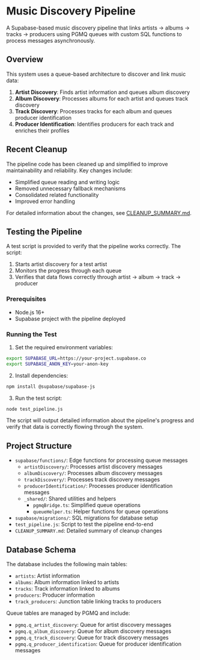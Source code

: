 # Music Discovery Pipeline

A Supabase-based music discovery pipeline that links artists → albums → tracks → producers using PGMQ queues with custom SQL functions to process messages asynchronously.

## Overview

This system uses a queue-based architecture to discover and link music data:

1. **Artist Discovery**: Finds artist information and queues album discovery
2. **Album Discovery**: Processes albums for each artist and queues track discovery
3. **Track Discovery**: Processes tracks for each album and queues producer identification
4. **Producer Identification**: Identifies producers for each track and enriches their profiles

## Recent Cleanup

The pipeline code has been cleaned up and simplified to improve maintainability and reliability. Key changes include:

- Simplified queue reading and writing logic
- Removed unnecessary fallback mechanisms
- Consolidated related functionality
- Improved error handling

For detailed information about the changes, see [CLEANUP_SUMMARY.md](./CLEANUP_SUMMARY.md).

## Testing the Pipeline

A test script is provided to verify that the pipeline works correctly. The script:

1. Starts artist discovery for a test artist
2. Monitors the progress through each queue
3. Verifies that data flows correctly through artist → album → track → producer

### Prerequisites

- Node.js 16+
- Supabase project with the pipeline deployed

### Running the Test

1. Set the required environment variables:

```bash
export SUPABASE_URL=https://your-project.supabase.co
export SUPABASE_ANON_KEY=your-anon-key
```

2. Install dependencies:

```bash
npm install @supabase/supabase-js
```

3. Run the test script:

```bash
node test_pipeline.js
```

The script will output detailed information about the pipeline's progress and verify that data is correctly flowing through the system.

## Project Structure

- `supabase/functions/`: Edge functions for processing queue messages
  - `artistDiscovery/`: Processes artist discovery messages
  - `albumDiscovery/`: Processes album discovery messages
  - `trackDiscovery/`: Processes track discovery messages
  - `producerIdentification/`: Processes producer identification messages
  - `_shared/`: Shared utilities and helpers
    - `pgmqBridge.ts`: Simplified queue operations
    - `queueHelper.ts`: Helper functions for queue operations
- `supabase/migrations/`: SQL migrations for database setup
- `test_pipeline.js`: Script to test the pipeline end-to-end
- `CLEANUP_SUMMARY.md`: Detailed summary of cleanup changes

## Database Schema

The database includes the following main tables:

- `artists`: Artist information
- `albums`: Album information linked to artists
- `tracks`: Track information linked to albums
- `producers`: Producer information
- `track_producers`: Junction table linking tracks to producers

Queue tables are managed by PGMQ and include:

- `pgmq.q_artist_discovery`: Queue for artist discovery messages
- `pgmq.q_album_discovery`: Queue for album discovery messages
- `pgmq.q_track_discovery`: Queue for track discovery messages
- `pgmq.q_producer_identification`: Queue for producer identification messages
